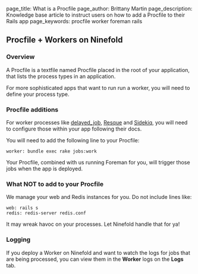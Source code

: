 page_title:       What is a Procfile
page_author:      Brittany Martin
page_description: Knowledge base article to instruct users on how to add a Procfile to their Rails app 
page_keywords:    procfile worker foreman rails 

## Procfile + Workers on Ninefold

### Overview

A Procfile is a textfile named Procfile placed in the root of your application, that lists the process types in an application. 

For more sophisticated apps that want to run run a worker, you will need to define your process type.

### Procfile additions

For worker processes like [delayed_job](https://github.com/collectiveidea/delayed_job), [Resque](https://github.com/resque/resque) and [Sidekiq](https://github.com/mperham/sidekiq), you will need to configure those within your app following their docs. 

You will need to add the following line to your Procfile:

	worker: bundle exec rake jobs:work

Your Procfile, combined with us running Foreman for you, will trigger those jobs when the app is deployed. 

### What NOT to add to your Procfile

We manage your web and Redis instances for you. Do not include lines like:

	web: rails s 
	redis: redis-server redis.conf

It may wreak havoc on your processes. Let Ninefold handle that for ya!

### Logging

If you deploy a Worker on Ninefold and want to watch the logs for jobs that are being processed, you can view them in the __Worker__ logs on the __Logs__ tab. 